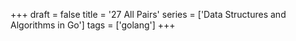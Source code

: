 +++
draft = false
title = '27 All Pairs'
series = ['Data Structures and Algorithms in Go']
tags = ['golang']
+++